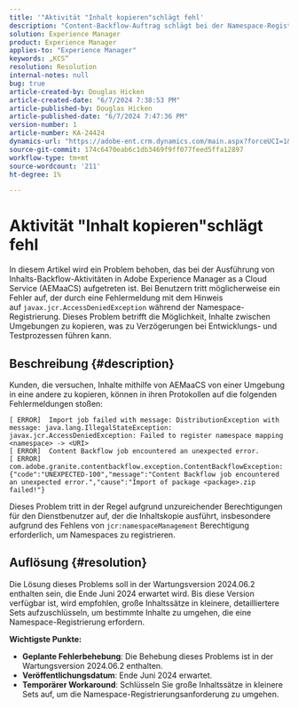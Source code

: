 ```yaml
---
title: '"Aktivität "Inhalt kopieren"schlägt fehl'
description: "Content-Backflow-Auftrag schlägt bei der Namespace-Registrierung mit javax.jcr.AccessDeniedException fehl."
solution: Experience Manager
product: Experience Manager
applies-to: "Experience Manager"
keywords: „KCS“
resolution: Resolution
internal-notes: null
bug: true
article-created-by: Douglas Hicken
article-created-date: "6/7/2024 7:38:53 PM"
article-published-by: Douglas Hicken
article-published-date: "6/7/2024 7:47:36 PM"
version-number: 1
article-number: KA-24424
dynamics-url: "https://adobe-ent.crm.dynamics.com/main.aspx?forceUCI=1&pagetype=entityrecord&etn=knowledgearticle&id=e177a68b-0525-ef11-840b-6045bd02b206"
source-git-commit: 174c6470eab6c1db3469f9ff077feed5ffa12897
workflow-type: tm+mt
source-wordcount: '211'
ht-degree: 1%

---
```


# Aktivität &quot;Inhalt kopieren&quot;schlägt fehl


In diesem Artikel wird ein Problem behoben, das bei der Ausführung von Inhalts-Backflow-Aktivitäten in Adobe Experience Manager as a Cloud Service (AEMaaCS) aufgetreten ist. Bei Benutzern tritt möglicherweise ein Fehler auf, der durch eine Fehlermeldung mit dem Hinweis auf `javax.jcr.AccessDeniedException` während der Namespace-Registrierung. Dieses Problem betrifft die Möglichkeit, Inhalte zwischen Umgebungen zu kopieren, was zu Verzögerungen bei Entwicklungs- und Testprozessen führen kann.

## Beschreibung {#description}


Kunden, die versuchen, Inhalte mithilfe von AEMaaCS von einer Umgebung in eine andere zu kopieren, können in ihren Protokollen auf die folgenden Fehlermeldungen stoßen:


```plaintext
[ ERROR]  Import job failed with message: DistributionException with message: java.lang.IllegalStateException: javax.jcr.AccessDeniedException: Failed to register namespace mapping <namespace> -> <URI>
[ ERROR]  Content Backflow job encountered an unexpected error.
[ ERROR]  com.adobe.granite.contentbackflow.exception.ContentBackflowException: {"code":"UNEXPECTED-100","message":"Content Backflow job encountered an unexpected error.","cause":"Import of package <package>.zip failed!"}
```


Dieses Problem tritt in der Regel aufgrund unzureichender Berechtigungen für den Dienstbenutzer auf, der die Inhaltskopie ausführt, insbesondere aufgrund des Fehlens von `jcr:namespaceManagement` Berechtigung erforderlich, um Namespaces zu registrieren.


## Auflösung {#resolution}


Die Lösung dieses Problems soll in der Wartungsversion 2024.06.2 enthalten sein, die Ende Juni 2024 erwartet wird. Bis diese Version verfügbar ist, wird empfohlen, große Inhaltssätze in kleinere, detailliertere Sets aufzuschlüsseln, um bestimmte Inhalte zu umgehen, die eine Namespace-Registrierung erfordern.

<b>Wichtigste Punkte:</b>

- <b>Geplante Fehlerbehebung</b>: Die Behebung dieses Problems ist in der Wartungsversion 2024.06.2 enthalten.
- <b>Veröffentlichungsdatum</b>: Ende Juni 2024 erwartet.
- <b>Temporärer Workaround</b>: Schlüsseln Sie große Inhaltssätze in kleinere Sets auf, um die Namespace-Registrierungsanforderung zu umgehen.


